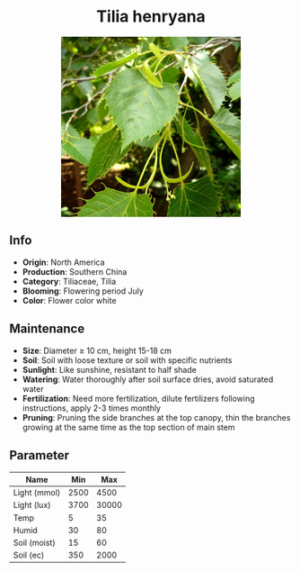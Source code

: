 <h1 align='center'>Tilia henryana</h1>
<p align="center">
    <img 
        align='center'
        width='320'
        src="../images/tilia henryana.png" 
        alt='Tilia henryana' />
</p>

## Info

 - **Origin**: North America
 - **Production**: Southern China
 - **Category**: Tiliaceae, Tilia
 - **Blooming**: Flowering period July
 - **Color**: Flower color white

## Maintenance

 - **Size**: Diameter ≥ 10 cm, height 15-18 cm
 - **Soil**: Soil with loose texture or soil with specific nutrients
 - **Sunlight**: Like sunshine, resistant to half shade
 - **Watering**: Water thoroughly after soil surface dries, avoid saturated water
 - **Fertilization**: Need more fertilization, dilute fertilizers following instructions, apply 2-3 times monthly
 - **Pruning**: Pruning the side branches at the top canopy, thin the branches growing at the same time as the top section of main stem

## Parameter

| Name         | Min  | Max   |
|--------------|------|-------|
| Light (mmol) | 2500 | 4500  |
| Light (lux)  | 3700 | 30000 |
| Temp         | 5    | 35    |
| Humid        | 30   | 80    |
| Soil (moist) | 15   | 60    |
| Soil (ec)    | 350  | 2000  |